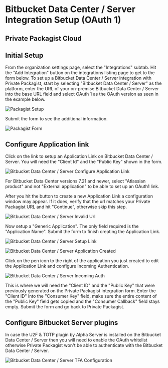 # Bitbucket Data Center / Server Integration Setup (OAuth 1)
## Private Packagist Cloud

## Initial Setup

From the organization settings page, select the "Integrations" subtab.
Hit the "Add Integration" button on the integrations listing page to get to the form below.
To set up a Bitbucket Data Center / Server integration with Private Packagist, start by selecting "Bitbucket Data Center / Server"
as the platform, enter the URL of your on-premise Bitbucket Data Center / Server into the base URL field and select OAuth 1 as the OAuth version as seen in the example below.

![Packagist Setup](/Resources/public/img/docs/integration-setup/cloud/bitbucket-server-oauth1-01-packagist-setup.png)

Submit the form to see the additional information.

![Packagist Form](/Resources/public/img/docs/integration-setup/cloud/bitbucket-server-oauth1-02-packagist-details.png)

## Configure Application link
Click on the link to setup an Application Link on Bitbucket Data Center / Server. You will need the "Client Id" and the "Public Key" shown in the form.

![Bitbucket Data Center / Server Configure Application Link](/Resources/public/img/docs/integration-setup/bitbucket-server-oauth1-03-bitbucket-configure-application-link.png)

For Bitbucket Data Center versions 7.21 and newer, select "Atlassian product" and not "External application" to be able to set up an OAuth1 link.

After you hit the button to create a new Application Link a configuration window may appear. If it does, verify that the url matches your Private Packagist URL and hit "Continue", otherwise skip this step.

![Bitbucket Data Center / Server Invalid Url](/Resources/public/img/docs/integration-setup/bitbucket-server-oauth1-04-bitbucket-invalid-url.png)

Now setup a "Generic Application". The only field required is the "Application Name". Submit the form to finish creating the Application Link.

![Bitbucket Data Center / Server Setup Link](/Resources/public/img/docs/integration-setup/bitbucket-server-oauth1-05-bitbucket-setup-link.png)

![Bitbucket Data Center / Server Application Created](/Resources/public/img/docs/integration-setup/bitbucket-server-oauth1-06-bitbucket-application-created.png)

Click on the pen icon to the right of the application you just created to edit the Application Link and configure Incoming Authentication.

![Bitbucket Data Center / Server Incoming Auth](/Resources/public/img/docs/integration-setup/bitbucket-server-oauth1-07-bitbucket-incoming-auth.png)

This is where we will need the "Client ID" and the "Public Key" that were previously generated on the Private Packagist integration form.
Enter the "Client ID" into the "Consumer Key" field, make sure the entire content of the "Public Key" field gets copied and the "Consumer Callback" field stays empty.
Submit the form and go back to Private Packagist.

## Configure Bitbucket Server plugins

In case the U2F & TOTP plugin by Alpha Server is installed on the Bitbucket Data Center / Server then you will need to enable the OAuth whitelist
otherwise Private Packagist won't be able to authenticate with the Bitbucket Data Center / Server.

![Bitbucket Data Center / Server TFA Configuration](/Resources/public/img/docs/integration-setup/bitbucket-server-09-tfa.png)
